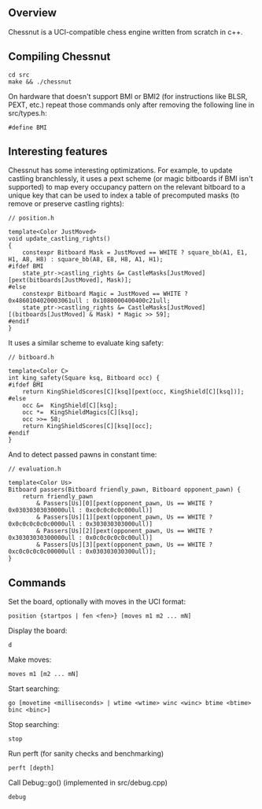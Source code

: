 ## Overview
Chessnut is a UCI-compatible chess engine written from scratch in c++.

## Compiling Chessnut
```
cd src
make && ./chessnut
```

On hardware that doesn't support BMI or BMI2 (for instructions like BLSR, PEXT, etc.) repeat those commands only after removing the following line in src/types.h:
```
#define BMI
```

## Interesting features
Chessnut has some interesting optimizations. For example, to update castling branchlessly, it uses a pext scheme (or magic bitboards if BMI isn't supported) to map every occupancy pattern on the relevant bitboard to a unique key that can be used to index a table of precomputed masks (to remove or preserve castling rights):
```
// position.h

template<Color JustMoved>
void update_castling_rights()
{
    constexpr Bitboard Mask = JustMoved == WHITE ? square_bb(A1, E1, H1, A8, H8) : square_bb(A8, E8, H8, A1, H1);
#ifdef BMI
    state_ptr->castling_rights &= CastleMasks[JustMoved][pext(bitboards[JustMoved], Mask)];
#else
    constexpr Bitboard Magic = JustMoved == WHITE ? 0x4860104020003061ull : 0x1080000400400c21ull;
    state_ptr->castling_rights &= CastleMasks[JustMoved][(bitboards[JustMoved] & Mask) * Magic >> 59];
#endif
}
```
It uses a similar scheme to evaluate king safety:
```
// bitboard.h

template<Color C>
int king_safety(Square ksq, Bitboard occ) {
#ifdef BMI
    return KingShieldScores[C][ksq][pext(occ, KingShield[C][ksq])];
#else
    occ &=  KingShield[C][ksq];
    occ *=  KingShieldMagics[C][ksq];
    occ >>= 58;
    return KingShieldScores[C][ksq][occ];
#endif
}
```
And to detect passed pawns in constant time:
```
// evaluation.h

template<Color Us>
Bitboard passers(Bitboard friendly_pawn, Bitboard opponent_pawn) {
    return friendly_pawn
        & Passers[Us][0][pext(opponent_pawn, Us == WHITE ? 0x03030303030000ull : 0xc0c0c0c0c000ull)]
        & Passers[Us][1][pext(opponent_pawn, Us == WHITE ? 0x0c0c0c0c0c0000ull : 0x303030303000ull)]
        & Passers[Us][2][pext(opponent_pawn, Us == WHITE ? 0x30303030300000ull : 0x0c0c0c0c0c00ull)]
        & Passers[Us][3][pext(opponent_pawn, Us == WHITE ? 0xc0c0c0c0c00000ull : 0x030303030300ull)];
}
```

## Commands

Set the board, optionally with moves in the UCI format:
```
position {startpos | fen <fen>} [moves m1 m2 ... mN]
```

Display the board:
```
d
```

Make moves:
```
moves m1 [m2 ... mN]
```

Start searching:
```
go [movetime <milliseconds> | wtime <wtime> winc <winc> btime <btime> binc <binc>]
```

Stop searching:
```
stop
```

Run perft (for sanity checks and benchmarking)
```
perft [depth]
```

Call Debug::go() (implemented in src/debug.cpp)
```
debug
```
